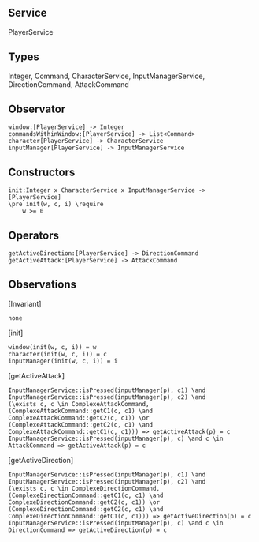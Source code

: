 ## Service
PlayerService

## Types
Integer, Command, CharacterService, InputManagerService, DirectionCommand, AttackCommand

## Observator
    window:[PlayerService] -> Integer
    commandsWithinWindow:[PlayerService] -> List<Command>
    character[PlayerService] -> CharacterService
    inputManager[PlayerService] -> InputManagerService

## Constructors
    init:Integer x CharacterService x InputManagerService -> [PlayerService]
    \pre init(w, c, i) \require
        w >= 0

## Operators
    getActiveDirection:[PlayerService] -> DirectionCommand
    getActiveAttack:[PlayerService] -> AttackCommand

## Observations

[Invariant]

    none

[init]

    window(init(w, c, i)) = w
    character(init(w, c, i)) = c
    inputManager(init(w, c, i)) = i

[getActiveAttack]

    InputManagerService::isPressed(inputManager(p), c1) \and
    InputManagerService::isPressed(inputManager(p), c2) \and
    (\exists c, c \in ComplexeAttackCommand, (ComplexeAttackCommand::getC1(c, c1) \and ComplexeAttackCommand::getC2(c, c1)) \or
    (ComplexeAttackCommand::getC2(c, c1) \and ComplexeAttackCommand::getC1(c, c1))) => getActiveAttack(p) = c
    InputManagerService::isPressed(inputManager(p), c) \and c \in AttackCommand => getActiveAttack(p) = c


[getActiveDirection]

    InputManagerService::isPressed(inputManager(p), c1) \and
    InputManagerService::isPressed(inputManager(p), c2) \and
    (\exists c, c \in ComplexeDirectionCommand, (ComplexeDirectionCommand::getC1(c, c1) \and ComplexeDirectionCommand::getC2(c, c1)) \or
    (ComplexeDirectionCommand::getC2(c, c1) \and ComplexeDirectionCommand::getC1(c, c1))) => getActiveDirection(p) = c
    InputManagerService::isPressed(inputManager(p), c) \and c \in DirectionCommand => getActiveDirection(p) = c
